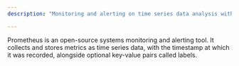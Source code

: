 ```yaml
---
description: "Monitoring and alerting on time series data analysis with Prometheus."

---
```

Prometheus is an open-source systems monitoring and alerting tool. It collects and stores metrics as time series data, with the timestamp at which it was recorded, alongside optional key-value pairs called labels.
